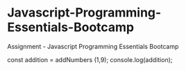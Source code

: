 # Javascript-Programming-Essentials-Bootcamp
Assignment - Javascript Programming Essentials Bootcamp

const addition = addNumbers (1,9);
console.log(addition);
